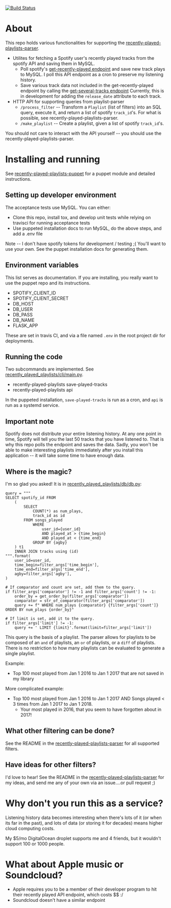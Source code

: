 [![Build Status](https://travis-ci.org/ndelnano/recently-played-playlists.svg?branch=master)](https://travis-ci.org/ndelnano/recently-played-playlists)

# About
This repo holds various functionalities for supporting the [recently-played-playlists-parser](https://github.com/ndelnano/recently-played-playlists-parser).
- Utilites for fetching a Spotify user's recently played tracks from the spotify API and saving them in MySQL.
  - Poll spotify's [get-recently-played endpoint](https://developer.spotify.com/documentation/web-api/reference/player/get-recently-played/) and save new track plays to MySQL. I poll this API endpoint as a cron to preserve my listening history.
  - Save various track data not included in the get-recently-played endpoint by calling the [get-several-tracks endpoint](https://developer.spotify.com/documentation/web-api/reference/tracks/get-several-tracks/) Currently, this is in development for adding the `release_date` attribute to each track.
- HTTP API for supporting queries from playlist-parser
  - `/process_filter` -- Transform a `Playlist` (list of filters) into an SQL query, execute it, and return a list of spotify `track_id`'s. For what is possible, see recently-played-playlists-parser.
  - `/make_playlist` -- Create a playlist, given a list of spotify `track_id`'s.

You should not care to interact with the API yourself -- you should use the recently-played-playlists-parser.

# Installing and running
See [recently-played-playlists-puppet](https://github.com/ndelnano/recently-played-playlists-puppet) for a puppet module and detailed instructions.

## Setting up developer environment
The acceptance tests use MySQL. You can either:
- Clone this repo, install tox, and develop unit tests while relying on travisci for running acceptance tests
- Use puppeted installation docs to run MySQL, do the above steps, and add a .env file

Note -- I don't have spotify tokens for development / testing ;( You'll want to use your own. See the puppet installation docs for generating them.

## Environment variables
This list serves as documentation. If you are installing, you really want to use the puppet repo and its instructions.

- SPOTIFY_CLIENT_ID
- SPOTIFY_CLIENT_SECRET
- DB_HOST
- DB_USER
- DB_PASS
- DB_NAME
- FLASK_APP

These are set in travis CI, and via a file named `.env` in the root project dir for deployments.

## Running the code
Two subcommands are implemented. See [recently_played_playlists/cli/main.py](https://github.com/ndelnano/recently-played-playlists/blob/master/recently_played_playlists/cli/main.py).
- recently-played-playlists save-played-tracks
- recently-played-playlists api

In the puppeted installation, `save-played-tracks` is run as a cron, and `api` is run as a systemd service.

## Important note
Spotify does not distribute your entire listening history. At any one point in time, Spotify will tell you the last 50 tracks that you have listened to. That is why this repo polls the endpoint and saves the data. Sadly, you won't be able to make interesting playlists immediately after you install this application -- it will take some time to have enough data.

## Where is the magic?
I'm so glad you asked! It is in [recently_played_playlists/db/db.py](https://github.com/ndelnano/recently-played-playlists/blob/master/recently_played_playlists/db/db.py):
```
query = """
SELECT spotify_id FROM
    (
        SELECT
            COUNT(*) as num_plays,
            track_id as id
        FROM songs_played
            WHERE
                user_id={user_id}
                AND played_at > {time_begin}
                AND played_at < {time_end}
            GROUP BY {agby}
    ) t1
    INNER JOIN tracks using (id)
""".format(
    user_id=user_id,
    time_begin=filter_args['time_begin'],
    time_end=filter_args['time_end'],
    agby=filter_args['agby'],
)

# If comparator and count are set, add them to the query.
if filter_args['comparator'] != -1 and filter_args['count'] != -1:
    order_by = get_order_by(filter_args['comparator'])
    comparator = str_of_comparator(filter_args['comparator'])
    query += f" WHERE num_plays {comparator} {filter_args['count']} ORDER BY num_plays {order_by}"

# If limit is set, add it to the query.
if filter_args['limit'] != -1:
    query += ' LIMIT {limit}'.format(limit=filter_args['limit'])

```
This query is the basis of a playlist. The parser allows for playlists to be composed of an `and` of playlists, an `or` of playlists, or a `diff` of playlists. There is no restriction to how many playlists can be evaluated to generate a single playlist.

Example: 
- Top 100 most played from Jan 1 2016 to Jan 1 2017 that are not saved in my library

More complicated example:
- Top 100 most played from Jan 1 2016 to Jan 1 2017 AND Songs played < 3 times from Jan 1 2017 to Jan 1 2018.
  - Your most played in 2016, that you seem to have forgotten about in 2017!

## What other filtering can be done?
See the README in the [recently-played-playlists-parser](https://github.com/ndelnano/recently-played-playlists-parser) for all supported filters.

## Have ideas for other filters?
I'd love to hear! See the README in the [recently-played-playlists-parser](https://github.com/ndelnano/recently-played-playlists-parser) for my ideas, and send me any of your own via an issue....or pull request ;)

# Why don't you run this as a service?
Listening history data becomes interesting when there's lots of it (or when its far in the past), and lots of data (or storing it for decades) means higher cloud computing costs. 

My $5/mo DigitalOcean droplet supports me and 4 friends, but it wouldn't support 100 or 1000 people.

# What about Apple music or Soundcloud?
- Apple requires you to be a member of their developer program to hit their recently played API endpoint, which costs $$ :/
- Soundcloud doesn't have a similar endpoint
